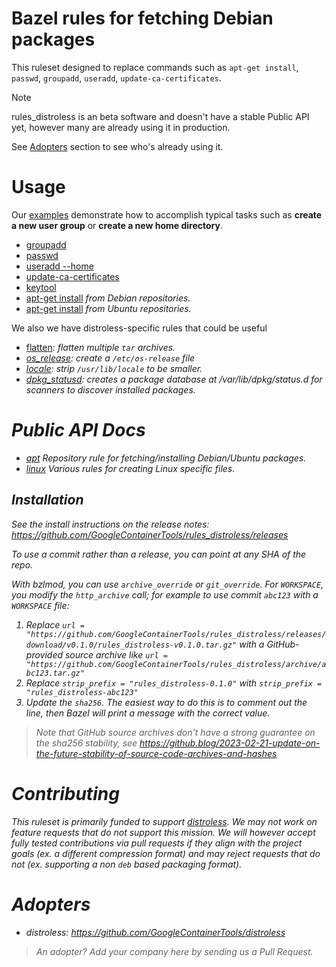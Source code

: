 # Bazel rules for fetching Debian packages

This ruleset designed to replace commands such as `apt-get install`, `passwd`, `groupadd`, `useradd`, `update-ca-certificates`.

> [!NOTE]
> rules_distroless is an beta software and doesn't have a stable Public API yet, however many are already using it in production.
>
> See [Adopters](#adopters) section to see who's already using it.

# Usage

Our [examples](/examples) demonstrate how to accomplish typical tasks such as <b>create a new user group</b> or <b>create a new home directory</b>.

- [groupadd](/examples/group)
- [passwd](/examples/passwd)
- [useradd --home](/examples/home)
- [update-ca-certificates](/examples/cacerts)
- [keytool](/examples/java_keystore)
- [apt-get install](/examples/debian_snapshot) <i>from Debian repositories.</i>
- [apt-get install](/examples/ubuntu_snapshot) <i>from Ubuntu repositories.</i>

We also we have distroless-specific rules that could be useful 

- [flatten](/examples/flatten): <i>flatten multiple `tar` archives.</s>
- [os_release](/examples/os_release): <i>create a `/etc/os-release` file</s>
- [locale](/examples/locale): <i>strip `/usr/lib/locale` to be smaller.</s>
- [dpkg_statusd](/examples/statusd): <i>creates a package database at /var/lib/dpkg/status.d for scanners to discover installed packages.</i>


# Public API Docs

- [apt](/docs/apt.md) Repository rule for fetching/installing Debian/Ubuntu packages.
- [linux](/docs/rules.md) Various rules for creating Linux specific files.


## Installation

See the install instructions on the release notes: <https://github.com/GoogleContainerTools/rules_distroless/releases>

To use a commit rather than a release, you can point at any SHA of the repo.

With bzlmod, you can use `archive_override` or `git_override`. For `WORKSPACE`, you modify the `http_archive` call; for example to use commit `abc123` with a `WORKSPACE` file:

1. Replace `url = "https://github.com/GoogleContainerTools/rules_distroless/releases/download/v0.1.0/rules_distroless-v0.1.0.tar.gz"`
   with a GitHub-provided source archive like `url = "https://github.com/GoogleContainerTools/rules_distroless/archive/abc123.tar.gz"`
1. Replace `strip_prefix = "rules_distroless-0.1.0"` with `strip_prefix = "rules_distroless-abc123"`
1. Update the `sha256`. The easiest way to do this is to comment out the line, then Bazel will
   print a message with the correct value.

> Note that GitHub source archives don't have a strong guarantee on the sha256 stability, see
> <https://github.blog/2023-02-21-update-on-the-future-stability-of-source-code-archives-and-hashes>

# Contributing

This ruleset is primarily funded to support [distroless](github.com/GoogleContainerTools/distroless). We may not work on feature requests that do not support this mission. We will however accept fully tested contributions via pull requests if they align with the project goals (ex. a different compression format) and may reject requests that do not (ex. supporting a non `deb` based packaging format).

# Adopters

- distroless: https://github.com/GoogleContainerTools/distroless

> An adopter? Add your company here by sending us a Pull Request.

